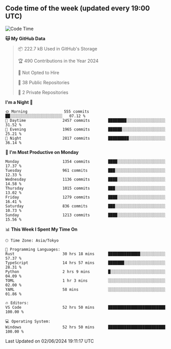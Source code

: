 ## Code time of the week (updated every 19:00 UTC)

<!--START_SECTION:waka-->
![Code Time](http://img.shields.io/badge/Code%20Time-3%2C178%20hrs%2016%20mins-blue)

**🐱 My GitHub Data** 

> 📦 222.7 kB Used in GitHub's Storage 
 > 
> 🏆 490 Contributions in the Year 2024
 > 
> 🚫 Not Opted to Hire
 > 
> 📜 38 Public Repositories 
 > 
> 🔑 2 Private Repositories 
 > 
**I'm a Night 🦉** 

```text
🌞 Morning                555 commits         ██░░░░░░░░░░░░░░░░░░░░░░░   07.12 % 
🌆 Daytime                2457 commits        ████████░░░░░░░░░░░░░░░░░   31.52 % 
🌃 Evening                1965 commits        ██████░░░░░░░░░░░░░░░░░░░   25.21 % 
🌙 Night                  2817 commits        █████████░░░░░░░░░░░░░░░░   36.14 % 
```
📅 **I'm Most Productive on Monday** 

```text
Monday                   1354 commits        ████░░░░░░░░░░░░░░░░░░░░░   17.37 % 
Tuesday                  961 commits         ███░░░░░░░░░░░░░░░░░░░░░░   12.33 % 
Wednesday                1136 commits        ████░░░░░░░░░░░░░░░░░░░░░   14.58 % 
Thursday                 1015 commits        ███░░░░░░░░░░░░░░░░░░░░░░   13.02 % 
Friday                   1279 commits        ████░░░░░░░░░░░░░░░░░░░░░   16.41 % 
Saturday                 836 commits         ███░░░░░░░░░░░░░░░░░░░░░░   10.73 % 
Sunday                   1213 commits        ████░░░░░░░░░░░░░░░░░░░░░   15.56 % 
```


📊 **This Week I Spent My Time On** 

```text
🕑︎ Time Zone: Asia/Tokyo

💬 Programming Languages: 
Rust                     30 hrs 18 mins      ██████████████░░░░░░░░░░░   57.37 % 
TypeScript               14 hrs 57 mins      ███████░░░░░░░░░░░░░░░░░░   28.31 % 
Python                   2 hrs 9 mins        █░░░░░░░░░░░░░░░░░░░░░░░░   04.09 % 
TOML                     1 hr 3 mins         ░░░░░░░░░░░░░░░░░░░░░░░░░   02.00 % 
YAML                     58 mins             ░░░░░░░░░░░░░░░░░░░░░░░░░   01.86 % 

🔥 Editors: 
VS Code                  52 hrs 50 mins      █████████████████████████   100.00 % 

💻 Operating System: 
Windows                  52 hrs 50 mins      █████████████████████████   100.00 % 
```


 Last Updated on 02/06/2024 19:11:17 UTC
<!--END_SECTION:waka-->